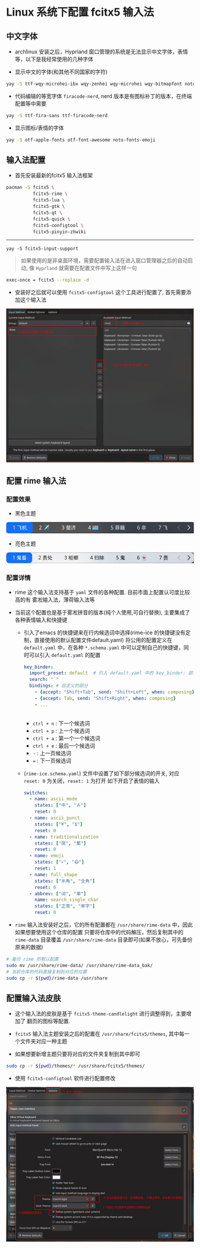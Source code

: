 # Linux 系统下配置 fcitx5 输入法

## 中文字体

- archlinux 安装之后，Hyprland 窗口管理的系统是无法显示中文字体，表情等，以下是我经常使用的几种字体

- 显示中文的字体(和其他不同国家的字符)

```sh
yay -S ttf-wqy-microhei-ibx wqy-zenhei wqy-microhei wqy-bitmapfont noto-fonts-cjk noto-fonts 
```

- 代码编辑的等宽字体 `firacode-nerd`, nerd 版本是有图标补丁的版本，在终端配置等中需要

```sh
yay -S ttf-fira-sans ttf-firacode-nerd 
```

- 显示图标/表情的字体

```sh
yay -S otf-apple-fonts otf-font-awesome noto-fonts-emoji 
```

## 输入法配置

- 首先安装最新的fcitx5 输入法框架

```sh
pacman -S fcitx5 \
          fcitx5-rime \
          fcitx5-lua \
          fcitx5-gtk \
          fcitx5-qt \
          fcitx5-quick \
          fcitx5-configtool \
          fcitx5-pinyin-zhwiki
```
---
```shell
yay -S fcitx5-input-support
```


> 如果使用的是非桌面环境，需要配置输入法在进入窗口管理器之后的自动启动, 像 `Hyprland` 就需要在配置文件中写上这样一句

```sh
exec-once = fcitx5 --replace -d
```

- 安装好之后就可以使用 `fcitx5-configtool` 这个工具进行配置了, 首先需要添加这个输入法

![select-rime-as-default](./assets/select-rime-as-default.jpg)

## 配置 rime 输入法

### 配置效果

- 黑色主题

![dark](./assets/fcitx5-dark.jpg)

- 亮色主题

![Light](./assets/fcitx5-light.jpg)

### 配置详情

- rime 这个输入法支持基于 `yaml` 文件的各种配置. 目前市面上配置认可度比较高的有
  雾凇输入法，薄荷输入法等
- 当前这个配置也是基于雾凇拼音的版本(纯个人使用,可自行替换), 主要集成了各种表情输入和快捷键

    - 引入了emacs 的快捷键来在行内候选词中选择(rime-ice 的快捷键没有定制，直接使用的默认配置文件default.yaml)
      将公用的配置定义在 `default.yaml` 中，在各种 `*.schema.yaml` 中可以定制自己的快捷键，同时可以引入 `default.yaml` 的配置

        ```yaml
        key_binder:
          import_preset: default  # 引入 default.yaml 中的 key_binder: 部分
          search: "`"
          bindings: # 自定义的部分
            - {accept: "Shift+Tab", send: "Shift+Left", when: composing}
            - {accept: Tab, send: "Shift+Right", when: composing}
            - ...
          
        ```

      - `ctrl + n` : 下一个候选词
      - `ctrl + p` : 上一个候选词
      - `ctrl + a` : 第一个一个候选词
      - `ctrl + e` : 最后一个候选词
      - `-` : 上一页候选词
      - `=` : 下一页候选词
    - (`rime-ice.schema.yaml`) 文件中设置了如下部分候选词的开关, 对应 `reset: 0` 为关闭，`reset: 1` 为打开
      如下开启了表情的输入
      ```yaml
      switches:
        - name: ascii_mode
          states: ["中", "Ａ"]
          reset: 0
        - name: ascii_punct
          states: ["¥", "$"]
          reset: 0
        - name: traditionalization
          states: ["简", "繁"]
          reset: 0
        - name: emoji
          states: ["💀", "😄"]
          reset: 1
        - name: full_shape
          states: ["半角", "全角"]
          reset: 0
        - abbrev: ["词", "单"]
          name: search_single_char
          states: ["正常", "单字"]
          reset: 0
      ```

- `rime` 输入法安装好之后，它的所有配置都在 `/usr/share/rime-data` 中，因此如果想要使用这个仓库的配置
  只要将仓库中的代码解压，然后复制其中的 `rime-data` 目录覆盖 `/usr/share/rime-data` 目录即可(如果不放心，可先备份原来的数据)

```sh
# 备份 rime 的默认配置
sudo mv /usr/share/rime-data/ /usr/share/rime-data_bak/
# 当前仓库的代码直接复制到对应的位置
sudo cp -r ${pwd}/rime-data /usr/share
```

## 配置输入法皮肤

- 这个输入法的皮肤是基于 `fcitx5-theme-candlelight` 进行调整得到，主要增加了
  翻页的图标等配置.

- `fcitx5` 输入法主题安装之后的配置在 `/usr/share/fcitx5/themes`, 其中每一个文件夹对应一种主题
- 如果想要新增主题只要将对应的文件夹复制到其中即可

```sh
sudo cp -r ${pwd}/themes/* /usr/share/fcitx5/themes/
```

- 使用 `fcitx5-configtool` 软件进行配置修改

![config-theme](./assets/config-themes.jpg)
